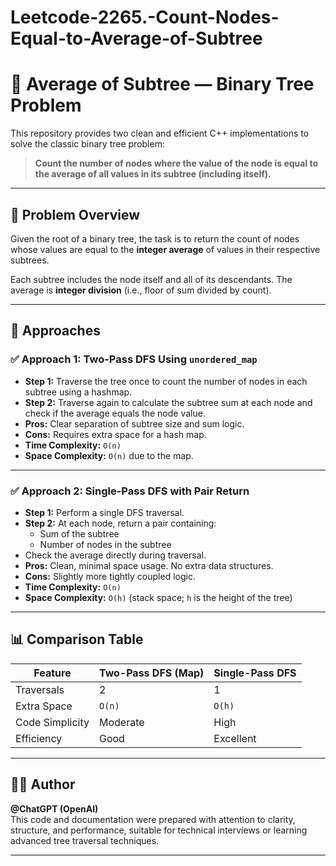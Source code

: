 # Leetcode-2265.-Count-Nodes-Equal-to-Average-of-Subtree

# 🧮 Average of Subtree — Binary Tree Problem

This repository provides two clean and efficient C++ implementations to solve the classic binary tree problem:

> **Count the number of nodes where the value of the node is equal to the average of all values in its subtree (including itself).**

---

## 📌 Problem Overview

Given the root of a binary tree, the task is to return the count of nodes whose values are equal to the **integer average** of values in their respective subtrees.

Each subtree includes the node itself and all of its descendants. The average is **integer division** (i.e., floor of sum divided by count).

---

## 🧠 Approaches

### ✅ Approach 1: Two-Pass DFS Using `unordered_map`

- **Step 1:** Traverse the tree once to count the number of nodes in each subtree using a hashmap.
- **Step 2:** Traverse again to calculate the subtree sum at each node and check if the average equals the node value.
- **Pros:** Clear separation of subtree size and sum logic.
- **Cons:** Requires extra space for a hash map.
- **Time Complexity:** `O(n)`  
- **Space Complexity:** `O(n)` due to the map.

---

### ✅ Approach 2: Single-Pass DFS with Pair Return

- **Step 1:** Perform a single DFS traversal.
- **Step 2:** At each node, return a pair containing:
  - Sum of the subtree
  - Number of nodes in the subtree
- Check the average directly during traversal.
- **Pros:** Clean, minimal space usage. No extra data structures.
- **Cons:** Slightly more tightly coupled logic.
- **Time Complexity:** `O(n)`  
- **Space Complexity:** `O(h)` (stack space; `h` is the height of the tree)

---

## 📊 Comparison Table

| Feature            | Two-Pass DFS (Map) | Single-Pass DFS |
|--------------------|--------------------|-----------------|
| Traversals         | 2                  | 1               |
| Extra Space        | `O(n)`             | `O(h)`          |
| Code Simplicity    | Moderate           | High            |
| Efficiency         | Good               | Excellent       |

---

## 👨‍💻 Author

**@ChatGPT (OpenAI)**  
This code and documentation were prepared with attention to clarity, structure, and performance, suitable for technical interviews or learning advanced tree traversal techniques.

---
